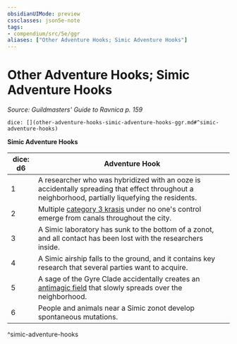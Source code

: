 ```yaml
---
obsidianUIMode: preview
cssclasses: json5e-note
tags:
- compendium/src/5e/ggr
aliases: ["Other Adventure Hooks; Simic Adventure Hooks"]
---
```

# Other Adventure Hooks; Simic Adventure Hooks
*Source: Guildmasters' Guide to Ravnica p. 159* 

`dice: [](other-adventure-hooks-simic-adventure-hooks-ggr.md#^simic-adventure-hooks)`

**Simic Adventure Hooks**

| dice: d6 | Adventure Hook |
|----------|----------------|
| 1 | A researcher who was hybridized with an ooze is accidentally spreading that effect throughout a neighborhood, partially liquefying the residents. |
| 2 | Multiple [category 3 krasis](compendium/bestiary/monstrosity/category-3-krasis-ggr.md) under no one's control emerge from canals throughout the city. |
| 3 | A Simic laboratory has sunk to the bottom of a zonot, and all contact has been lost with the researchers inside. |
| 4 | A Simic airship falls to the ground, and it contains key research that several parties want to acquire. |
| 5 | A sage of the Gyre Clade accidentally creates an [antimagic field](compendium/spells/antimagic-field.md) that slowly spreads over the neighborhood. |
| 6 | People and animals near a Simic zonot develop spontaneous mutations. |
^simic-adventure-hooks